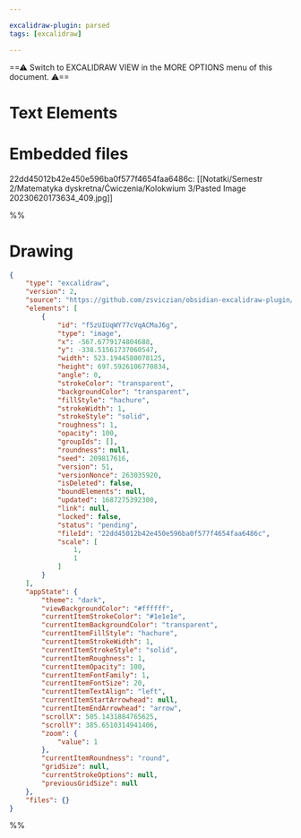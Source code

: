 ```yaml
---

excalidraw-plugin: parsed
tags: [excalidraw]

---
```

==⚠  Switch to EXCALIDRAW VIEW in the MORE OPTIONS menu of this document. ⚠==


# Text Elements

# Embedded files
22dd45012b42e450e596ba0f577f4654faa6486c: [[Notatki/Semestr 2/Matematyka dyskretna/Ćwiczenia/Kolokwium 3/Pasted Image 20230620173634_409.jpg]]

%%
# Drawing
```json
{
	"type": "excalidraw",
	"version": 2,
	"source": "https://github.com/zsviczian/obsidian-excalidraw-plugin/releases/tag/1.9.3",
	"elements": [
		{
			"id": "f5zUIUqWY77cVqACMaJ6g",
			"type": "image",
			"x": -567.6779174804688,
			"y": -338.51561737060547,
			"width": 523.1944580078125,
			"height": 697.5926106770834,
			"angle": 0,
			"strokeColor": "transparent",
			"backgroundColor": "transparent",
			"fillStyle": "hachure",
			"strokeWidth": 1,
			"strokeStyle": "solid",
			"roughness": 1,
			"opacity": 100,
			"groupIds": [],
			"roundness": null,
			"seed": 209817616,
			"version": 51,
			"versionNonce": 263035920,
			"isDeleted": false,
			"boundElements": null,
			"updated": 1687275392300,
			"link": null,
			"locked": false,
			"status": "pending",
			"fileId": "22dd45012b42e450e596ba0f577f4654faa6486c",
			"scale": [
				1,
				1
			]
		}
	],
	"appState": {
		"theme": "dark",
		"viewBackgroundColor": "#ffffff",
		"currentItemStrokeColor": "#1e1e1e",
		"currentItemBackgroundColor": "transparent",
		"currentItemFillStyle": "hachure",
		"currentItemStrokeWidth": 1,
		"currentItemStrokeStyle": "solid",
		"currentItemRoughness": 1,
		"currentItemOpacity": 100,
		"currentItemFontFamily": 1,
		"currentItemFontSize": 20,
		"currentItemTextAlign": "left",
		"currentItemStartArrowhead": null,
		"currentItemEndArrowhead": "arrow",
		"scrollX": 505.1431884765625,
		"scrollY": 385.6510314941406,
		"zoom": {
			"value": 1
		},
		"currentItemRoundness": "round",
		"gridSize": null,
		"currentStrokeOptions": null,
		"previousGridSize": null
	},
	"files": {}
}
```
%%